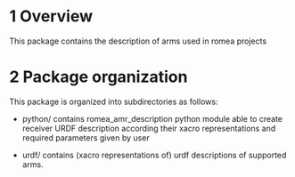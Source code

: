 # 1 Overview #

This package contains the description of arms used in romea projects

# 2 Package organization #

This package is organized into subdirectories as follows:

  - python/ contains romea_amr_description python module able to create receiver URDF description according their xacro representations and required parameters given by user

  - urdf/ contains (xacro representations of) urdf descriptions of supported arms.
